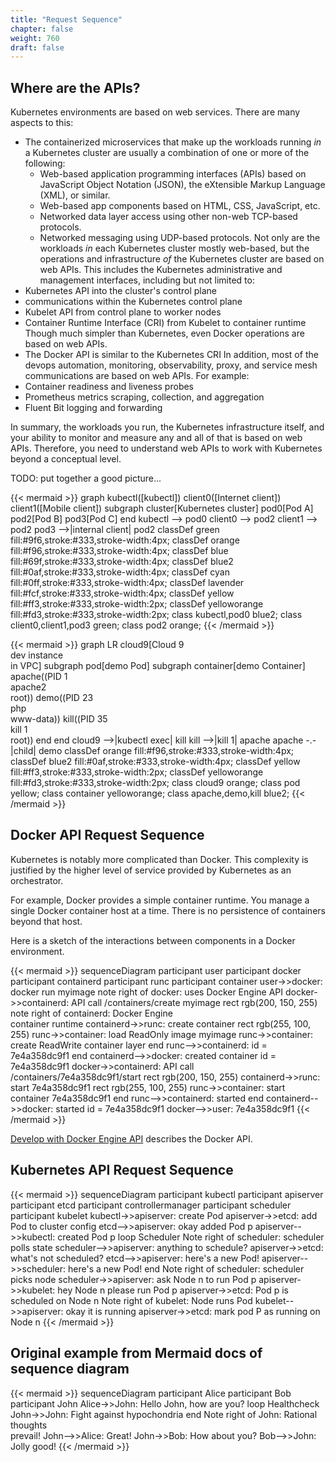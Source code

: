 ```yaml
---
title: "Request Sequence"
chapter: false
weight: 760
draft: false
---
```


## Where are the APIs?

Kubernetes environments are based on web services.
There are many aspects to this:
- The containerized microservices that make up the workloads running *in* a Kubernetes cluster are usually a combination of one or more of the following:
    - Web-based application programming interfaces (APIs) based on JavaScript Object Notation (JSON), the eXtensible Markup Language (XML), or similar.
    - Web-based app components based on HTML, CSS, JavaScript, etc.
    - Networked data layer access using other non-web TCP-based protocols.
    - Networked messaging using UDP-based protocols.
Not only are the workloads *in* each Kubernetes cluster mostly web-based, but the operations and infrastructure *of* the Kubernetes cluster are based on web APIs.
This includes the Kubernetes administrative and management interfaces, including but not limited to:
- Kubernetes API into the cluster's control plane
- communications within the Kubernetes control plane
- Kubelet API from control plane to worker nodes
- Container Runtime Interface (CRI) from Kubelet to container runtime
Though much simpler than Kubernetes, even Docker operations are based on web APIs.
- The Docker API is similar to the Kubernetes CRI
In addition, most of the devops automation, monitoring, observability, proxy, and service mesh communications are based on web APIs. For example:
- Container readiness and liveness probes 
- Prometheus metrics scraping, collection, and aggregation
- Fluent Bit logging and forwarding

In summary, the workloads you run, the Kubernetes infrastructure itself, and your ability to monitor and measure any and all of that is based on web APIs. Therefore, you need to understand web APIs to work with Kubernetes beyond a conceptual level.

TODO: put together a good picture...

{{< mermaid >}}
graph 
kubectl([kubectl])
client0([Internet client]) 
client1([Mobile client]) 
subgraph cluster[Kubernetes cluster]
  pod0[Pod A]
  pod2[Pod B]
  pod3[Pod C]
end 
kubectl --> pod0
client0 --> pod2
client1 --> pod2
pod3 -->|internal client| pod2
classDef green fill:#9f6,stroke:#333,stroke-width:4px;
classDef orange fill:#f96,stroke:#333,stroke-width:4px;
classDef blue fill:#69f,stroke:#333,stroke-width:4px;
classDef blue2 fill:#0af,stroke:#333,stroke-width:4px;
classDef cyan fill:#0ff,stroke:#333,stroke-width:4px;
classDef lavender fill:#fcf,stroke:#333,stroke-width:4px;
classDef yellow fill:#ff3,stroke:#333,stroke-width:2px;
classDef yelloworange fill:#fd3,stroke:#333,stroke-width:2px;
class kubectl,pod0 blue2;
class client0,client1,pod3 green;
class pod2 orange;
{{< /mermaid >}}

{{< mermaid >}}
graph LR
cloud9[Cloud 9<br>dev instance<br>in VPC]
subgraph pod[demo Pod]
  subgraph container[demo Container]
    apache((PID 1<br>apache2<br>root))
    demo((PID 23<br>php<br>www-data))
    kill((PID 35<br>kill 1<br>root))
  end
end
cloud9 -->|kubectl exec| kill
kill -->|kill 1| apache
apache -.-|child| demo
classDef orange fill:#f96,stroke:#333,stroke-width:4px;
classDef blue2 fill:#0af,stroke:#333,stroke-width:4px;
classDef yellow fill:#ff3,stroke:#333,stroke-width:2px;
classDef yelloworange fill:#fd3,stroke:#333,stroke-width:2px;
class cloud9 orange;
class pod yellow;
class container yelloworange;
class apache,demo,kill blue2;
{{< /mermaid >}}

## Docker API Request Sequence

Kubernetes is notably more complicated than Docker.
This complexity is justified by the higher level of service provided by Kubernetes as an orchestrator.

For example, Docker provides a simple container runtime.
You manage a single Docker container host at a time.
There is no persistence of containers beyond that host.

Here is a sketch of the interactions between components in a Docker environment.

{{< mermaid >}}
sequenceDiagram
    participant user
    participant docker
    participant containerd
    participant runc
    participant container
    user->>docker: docker run myimage
    note right of docker: uses Docker Engine API
    docker->>containerd: API call /containers/create myimage
    rect rgb(200, 150, 255)
        note right of containerd: Docker Engine<br/>container runtime
        containerd->>runc: create container
        rect rgb(255, 100, 255)
            runc->>container: load ReadOnly image myimage
            runc->>container: create ReadWrite container layer
        end
        runc-->>containerd: id = 7e4a358dc9f1
    end
    containerd-->>docker: created container id = 7e4a358dc9f1
    docker->>containerd: API call /containers/7e4a358dc9f1/start
    rect rgb(200, 150, 255)
        containerd->>runc: start 7e4a358dc9f1
        rect rgb(255, 100, 255)
            runc->>container: start container 7e4a358dc9f1
        end
        runc-->>containerd: started
    end
    containerd-->>docker: started id = 7e4a358dc9f1
    docker-->>user: 7e4a358dc9f1
{{< /mermaid >}}

[Develop with Docker Engine API](https://docs.docker.com/engine/api/) describes the Docker API.

## Kubernetes API Request Sequence

{{< mermaid >}}
sequenceDiagram
    participant kubectl
    participant apiserver
    participant etcd
    participant controllermanager
    participant scheduler
    participant kubelet
    kubectl->>apiserver: create Pod
    apiserver->>etcd: add Pod to cluster config
    etcd-->>apiserver: okay added Pod p
    apiserver-->>kubectl: created Pod p
    loop Scheduler
        Note right of scheduler: scheduler polls state
        scheduler-->>apiserver: anything to schedule?
        apiserver->>etcd: what's not scheduled?
        etcd-->>apiserver: here's a new Pod!
        apiserver-->>scheduler: here's a new Pod!
    end
    Note right of scheduler: scheduler picks node
    scheduler->>apiserver: ask Node n to run Pod p
    apiserver->>kubelet: hey Node n please run Pod p
    apiserver->>etcd: Pod p is scheduled on Node n
    Note right of kubelet: Node runs Pod
    kubelet-->>apiserver: okay it is running
    apiserver->>etcd: mark pod P as running on Node n
{{< /mermaid >}}

## Original example from Mermaid docs of sequence diagram

{{< mermaid >}}
sequenceDiagram
    participant Alice
    participant Bob
    participant John
    Alice->>John: Hello John, how are you?
    loop Healthcheck
        John->>John: Fight against hypochondria
    end
    Note right of John: Rational thoughts <br/>prevail!
    John-->>Alice: Great!
    John->>Bob: How about you?
    Bob-->>John: Jolly good!
{{< /mermaid >}}


